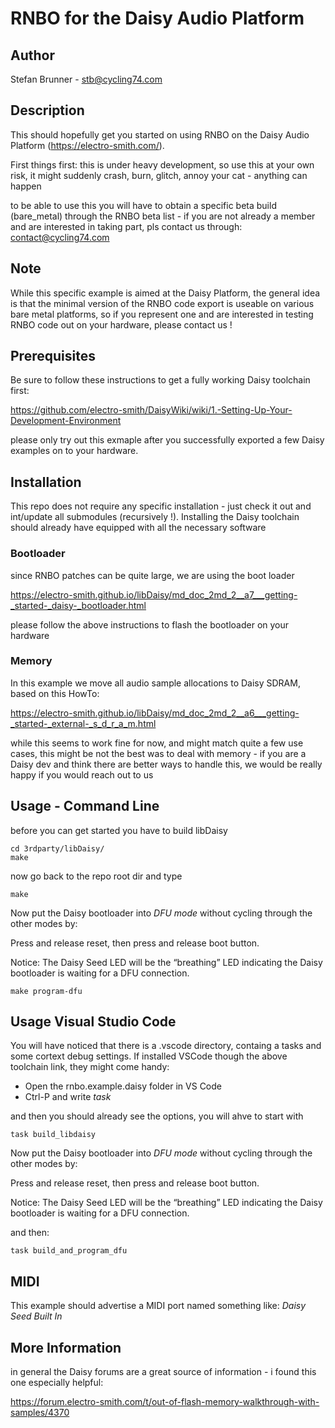# RNBO for the Daisy Audio Platform

## Author

Stefan Brunner - stb@cycling74.com

## Description

This should hopefully get you started on using RNBO on the Daisy Audio Platform (https://electro-smith.com/).

First things first: this is under heavy development, so use this at your own risk, it might suddenly crash, burn, glitch, annoy your cat - anything can happen

to be able to use this you will have to obtain a specific beta build (bare_metal) through the RNBO beta list - if you are not already a member and are interested in taking part, pls contact us through: contact@cycling74.com

## Note

While this specific example is aimed at the Daisy Platform, the general idea is that the minimal version of the RNBO code
export is useable on various bare metal platforms, so if you represent one and are interested in testing RNBO code
out on your hardware, please contact us !

## Prerequisites

Be sure to follow these instructions to get a fully working Daisy toolchain first:

https://github.com/electro-smith/DaisyWiki/wiki/1.-Setting-Up-Your-Development-Environment

please only try out this exmaple after you successfully exported a few Daisy examples on to your hardware.

## Installation

This repo does not require any specific installation - just check it out and int/update all submodules (recursively !).
Installing the Daisy toolchain should already have equipped with all the necessary software

### Bootloader

since RNBO patches can be quite large, we are using the boot loader

https://electro-smith.github.io/libDaisy/md_doc_2md_2__a7___getting-_started-_daisy-_bootloader.html

please follow the above instructions to flash the bootloader on your hardware

### Memory

In this example we move all audio sample allocations to Daisy SDRAM, based on this HowTo:

https://electro-smith.github.io/libDaisy/md_doc_2md_2__a6___getting-_started-_external-_s_d_r_a_m.html

while this seems to work fine for now, and might match quite a few use cases, this might be not the best
was to deal with memory - if you are a Daisy dev and think there are better ways to handle this, we would 
be really happy if you would reach out to us

## Usage - Command Line

before you can get started you have to build libDaisy

    cd 3rdparty/libDaisy/
    make

now go back to the repo root dir and type

    make

Now put the Daisy bootloader into *DFU mode* without cycling through the other modes by:

Press and release reset, then press and release boot button.

Notice: The Daisy Seed LED will be the “breathing” LED indicating the Daisy bootloader is waiting for a DFU connection.

    make program-dfu


## Usage Visual Studio Code

You will have noticed that there is a .vscode directory, containg a tasks and some cortext debug settings. If
installed VSCode though the above toolchain link, they might come handy:

- Open the rnbo.example.daisy folder in VS Code
- Ctrl-P and write _task_

and then you should already see the options, you will ahve to start with

    task build_libdaisy

Now put the Daisy bootloader into *DFU mode* without cycling through the other modes by:

Press and release reset, then press and release boot button.

Notice: The Daisy Seed LED will be the “breathing” LED indicating the Daisy bootloader is waiting for a DFU connection.

and then:

    task build_and_program_dfu


## MIDI

This example should advertise a MIDI port named something like: _Daisy Seed Built In_


## More Information

in general the Daisy forums are a great source of information - i found this one especially helpful:

https://forum.electro-smith.com/t/out-of-flash-memory-walkthrough-with-samples/4370
